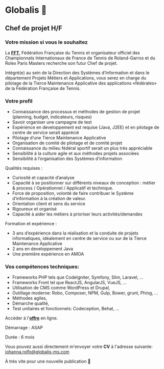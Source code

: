 # Globalis 🐘
## Chef de projet H/F

### Votre mission si vous le souhaitez 

La [**FFT**](https://www.fft.fr/), Fédération Française du Tennis et organisateur officiel des Championnats Internationaux de France de Tennis de Roland-Garros et du Rolex Paris Masters recherche son futur Chef de projet.

Intégré(e) au sein de la Direction des Systèmes d’Information et dans le département Projets Métiers et Applications, vous serez en charge du pilotage de la Tierce Maintenance Applicative des applications «fédérales» de la Fédération Française de Tennis. 

### Votre profil

- Connaissance des processus et méthodes de gestion de projet (planning, budget, indicateurs, risques)
- Savoir organiser une campagne de test
- Expérience en developpement est requise (Java, J2EE) et en pilotage de centre de service serait apprécié
- Pilotage d’une Tierce Maintenance Applicative
- Organisation de comité de pilotage et de comité projet
- Connaissance du milieu fédéral sportif serait un plus très appréciable
- Sensibilité à la culture agile et aux méthodes projets associées
- Sensibilité à l’organisation des Systèmes d’information

Qualités requises :

- Curiosité et capacité d’analyse
- Capacité à se positionner sur différents niveaux de conception : métier & process / Opérationnel / Applicatif et technique.
- Force de proposition, volonté de faire contribuer le Système d’information à la création de valeur.
- Orientation client et sens du service
- Rigoureux et organisé
- Capacité à aider les métiers à prioriser leurs activités/demandes

Formation et expérience : 

- 3 ans d’expérience dans la réalisation et la conduite de projets informatiques, idéalement en centre de service ou sur de la Tierce Maintenance Applicative
- 2 ans en developpement Java
- Une première expérience en AMOA

### Vos compétences techniques:
 

- Frameworks PHP tels que CodeIgniter, Symfony, Slim, Laravel, …
- Frameworks Front tel que ReactJS, AngularJS, VueJS, …
- Utilisation de CMS comme WordPress et Drupal,
- Outillage moderne: Robo, Composer, NPM, Gulp, Bower, grunt, Phing, …
- Méthodes agiles,
- Démarche qualité,
- Test unitaires et fonctionnels: Codeception, Behat, …

Accéder à l'[**offre**](https://www.globalis-ms.com/jobs/offres-emploi-stage-mission/chef-projet-technique-cdi-paris/ "C'est parti") en ligne.  

Démarrage : ASAP

Durée : 6 mois

Vous pouvez aussi directement m'envoyer votre **CV** à l'adresse suivante: <johanna.rolfo@globalis-ms.com>

À très vite pour une nouvelle publication 🙂

